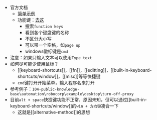 - 官方文档
  - [简单示例](https://robocorp.com/docs/libraries/rpa-framework/rpa-desktop/keywords#press-keys)
  - 功能键：[去这](https://robocorp.com/docs/libraries/rpa-framework/rpa-desktop)
    - 搜索`function keys`
    - 看到各个键盘键的名称
    - 不区分大小写
    - 可以带一个空格，如`page up`
    - windows徽标键是`cmd`
- 注意：如果只输入文本可以使用`Type text`
- 如何尽可能少使用鼠标？
  - [[keyboard-shortcuts]]，[[fn]]，[[editting]]，[[built-in-keyboard-shortcuts/window]]，[[misc]]等等快捷键
  - `cmd`键打开开始菜单，输入程序名来打开
- 参考例子：`104-public-knowledge-base\automation\robocorp\example\desktop\turn-off-proxy`
- 目前`alt + space`快捷键功能不正常，原因未知，但可以通过[[built-in-keyboard-shortcuts/window]]的`win + 方向键`凑合一下
  - 这就是[[alternative-method]]的思想